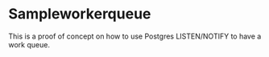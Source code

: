 # Sampleworkerqueue

This is a proof of concept on how to use Postgres LISTEN/NOTIFY to have a work queue.


